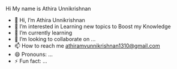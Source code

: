 Hi My name is Athira Unnikrishnan                                


- 👋 Hi, I’m Athira Unnikrishnan
- 👀 I’m interested in Learning new topics to Boost my Knowledge
- 🌱 I’m currently learning 
- 💞️ I’m looking to collaborate on ...
- 📫 How to reach me athiramvunnikrishnan1310@gmail.com
- 😄 Pronouns: ...
- ⚡ Fun fact: ...

<!---
Athira-unni13/Athira-unni13 is a ✨ special ✨ repository because its `README.md` (this file) appears on your GitHub profile.
You can click the Preview link to take a look at your changes.
--->
